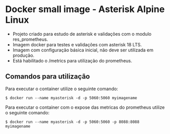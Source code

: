 # Docker small image - Asterisk Alpine Linux 

*  Projeto criado para estudo de asterisk e validações com o modulo res_prometheus.
* Imagem docker para testes e validações com asterisk 18 LTS.
* Imagem com configuração básica inicial, não deve ser utilizada em produção.
* Está habilitado o /metrics para utilização do prometheus.

## Comandos para utilização

Para executar o container utilize o seguinte comando: 
```
$ docker run --name myasterisk -d -p 5060:5060 myimagename
```

Para executar o container com o expose das metricas do prometheus utilize o seguinte comando:
```
$ docker run --name myasterisk -d -p 5060:5060 -p 8088:8088 myimagename
```